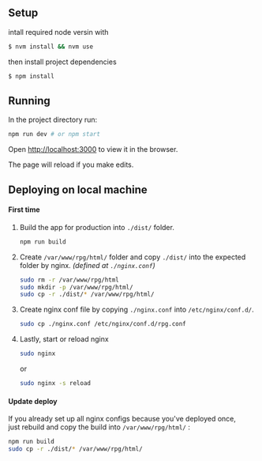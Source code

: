 ## Setup
intall required node versin with
```bash
$ nvm install && nvm use
```
then install project dependencies
```bash
$ npm install
```


## Running

In the project directory run:

```bash
npm run dev # or npm start
```

Open [http://localhost:3000](http://localhost:3000) to view it in the browser.

The page will reload if you make edits.<br>


## Deploying on local machine

#### First time
1. Build the app for production into `./dist/` folder.
   ```bash
   npm run build
   ```

2. Create  `/var/www/rpg/html/` folder and copy `./dist/` into the expected folder by nginx. _(defined at `./nginx.conf`)_
   ```bash
   sudo rm -r /var/www/rpg/html
   sudo mkdir -p /var/www/rpg/html/
   sudo cp -r ./dist/* /var/www/rpg/html/
   ```

3. Create nginx conf file by copying `./nginx.conf` into `/etc/nginx/conf.d/`.
   ```bash
   sudo cp ./nginx.conf /etc/nginx/conf.d/rpg.conf
   ```

5. Lastly, start or reload nginx
   ```bash
   sudo nginx
   ```
   or
   ```bash
   sudo nginx -s reload
   ```

#### Update deploy
If you already set up all nginx configs because you've deployed once,<br/>
just rebuild and copy the build into `/var/www/rpg/html/` :

```bash
npm run build
sudo cp -r ./dist/* /var/www/rpg/html/
```